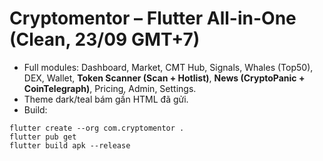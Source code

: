 # Cryptomentor – Flutter All-in-One (Clean, 23/09 GMT+7)
- Full modules: Dashboard, Market, CMT Hub, Signals, Whales (Top50), DEX, Wallet, **Token Scanner (Scan + Hotlist)**, **News (CryptoPanic + CoinTelegraph)**, Pricing, Admin, Settings.
- Theme dark/teal bám gần HTML đã gửi.
- Build:
```
flutter create --org com.cryptomentor .
flutter pub get
flutter build apk --release
```